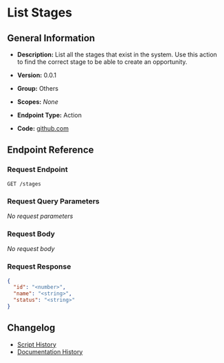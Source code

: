 <!-- BEGIN GENERATED CONTENT -->
# List Stages

## General Information

- **Description:** List all the stages that exist in the system. Use this action to find
the correct stage to be able to create an opportunity.

- **Version:** 0.0.1
- **Group:** Others
- **Scopes:** _None_
- **Endpoint Type:** Action
- **Code:** [github.com](https://github.com/NangoHQ/integration-templates/tree/main/integrations/unanet/actions/list-stages.ts)


## Endpoint Reference

### Request Endpoint

`GET /stages`

### Request Query Parameters

_No request parameters_

### Request Body

_No request body_

### Request Response

```json
{
  "id": "<number>",
  "name": "<string>",
  "status": "<string>"
}
```

## Changelog

- [Script History](https://github.com/NangoHQ/integration-templates/commits/main/integrations/unanet/actions/list-stages.ts)
- [Documentation History](https://github.com/NangoHQ/integration-templates/commits/main/integrations/unanet/actions/list-stages.md)

<!-- END  GENERATED CONTENT -->

